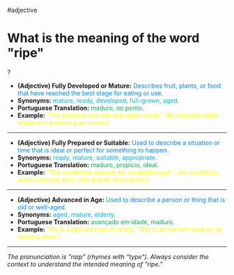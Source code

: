 #adjective
# What is the meaning of the word "ripe"
?
* **(Adjective) Fully Developed or Mature:** <span style="color:rgb(0, 132, 255)">Describes fruit, plants, or food that have reached the best stage for eating or use.</span>
* **Synonyms:** <span style="color:rgb(0, 176, 240)">mature, ready, developed, full-grown, aged.</span>
* **Portuguese Translation:** <span style="color:rgb(0, 176, 80)">maduro, no ponto.</span>
* **Example:** <span style="color:rgb(255, 255, 0)">"The bananas are ripe and ready to eat." (As bananas estão maduras e prontas para comer.)</span>
---
* **(Adjective) Fully Prepared or Suitable:** <span style="color:rgb(0, 132, 255)">Used to describe a situation or time that is ideal or perfect for something to happen.</span>
* **Synonyms:** <span style="color:rgb(0, 176, 240)">ready, mature, suitable, appropriate.</span>
* **Portuguese Translation:** <span style="color:rgb(0, 176, 80)">maduro, propício, ideal.</span>
* **Example:** <span style="color:rgb(255, 255, 0)">"The conditions are ripe for a breakthrough." (As condições estão maduras para uma grande descoberta.)</span>
---
* **(Adjective) Advanced in Age:** <span style="color:rgb(0, 132, 255)">Used to describe a person or thing that is old or well-aged.</span>
* **Synonyms:** <span style="color:rgb(0, 176, 240)">aged, mature, elderly.</span>
* **Portuguese Translation:** <span style="color:rgb(0, 176, 80)">avançado em idade, maduro.</span>
* **Example:** <span style="color:rgb(255, 255, 0)">"He is a ripe old man of ninety." (Ele é um homem maduro de noventa anos.)</span>
---
*The pronunciation is "raɪp" (rhymes with "type"). Always consider the context to understand the intended meaning of "ripe."*
<!--SR:!2025-06-25,10,270-->